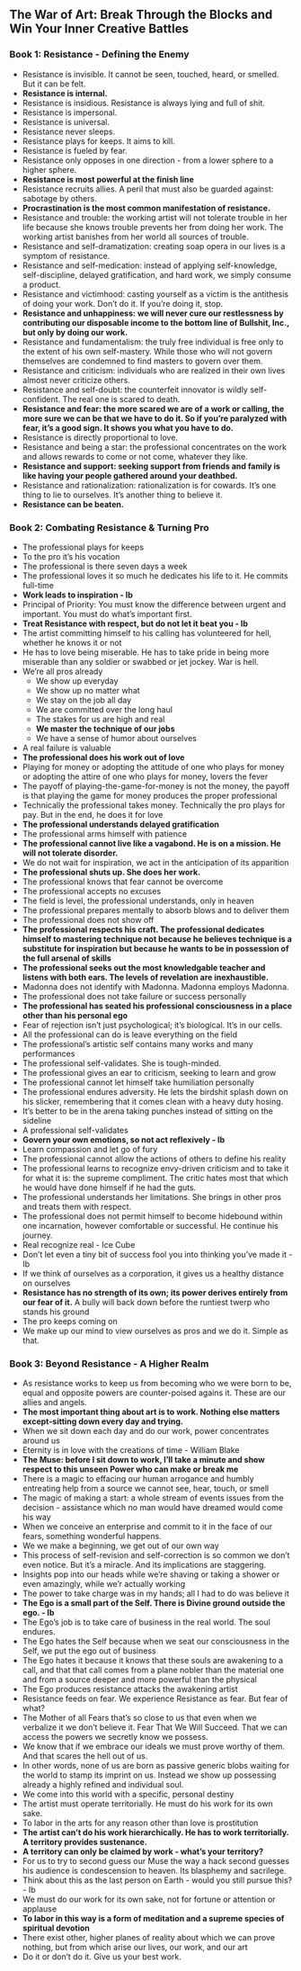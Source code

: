 ## The War of Art: Break Through the Blocks and Win Your Inner Creative Battles

### Book 1: Resistance - Defining the Enemy

* Resistance is invisible. It cannot be seen, touched, heard, or smelled. But it can be felt.
* **Resistance is internal.**
* Resistance is insidious. Resistance is always lying and full of shit.
* Resistance is impersonal.
* Resistance is universal.
* Resistance never sleeps.
* Resistance plays for keeps. It aims to kill.
* Resistance is fueled by fear.
* Resistance only opposes in one direction - from a lower sphere to a higher sphere.
* **Resistance is most powerful at the finish line**
* Resistance recruits allies. A peril that must also be guarded against: sabotage by others.
* **Procrastination is the most common manifestation of resistance.**
* Resistance and trouble: the working artist will not tolerate trouble in her life because she knows trouble prevents her from doing her work. The working artist banishes from her world all sources of trouble.
* Resistance and self-dramatization: creating soap opera in our lives is a symptom of resistance.
* Resistance and self-medication: instead of applying self-knowledge, self-discipline, delayed gratification, and hard work, we simply consume a product.
* Resistance and victimhood: casting yourself as a victim is the antithesis of doing your work. Don’t do it. If you’re doing it, stop. 
* **Resistance and unhappiness: we will never cure our restlessness by contributing our disposable income to the bottom line of Bullshit, Inc., but only by doing our work.**
* Resistance and fundamentalism: the truly free individual is free only to the extent of his own self-mastery. While those who will not govern themselves are condemned to find masters to govern over them.
* Resistance and criticism: individuals who are realized in their own lives almost never criticize others.
* Resistance and self-doubt: the counterfeit innovator is wildly self-confident. The real one is scared to death.
* **Resistance and fear: the more scared we are of a work or calling, the more sure we can be that we have to do it. So if you’re paralyzed with fear, it’s a good sign. It shows you what you have to do.**
* Resistance is directly proportional to love.
* Resistance and being a star: the professional concentrates on the work and allows rewards to come or not come, whatever they like.
* **Resistance and support: seeking support from friends and family is like having your people gathered around your deathbed.**
* Resistance and rationalization: rationalization is for cowards. It’s one thing to lie to ourselves. It’s another thing to believe it. 
* **Resistance can be beaten.**

### Book 2: Combating Resistance & Turning Pro

* The professional plays for keeps
* To the pro it’s his vocation
* The professional is there seven days a week
* The professional loves it so much he dedicates his life to it. He commits full-time
* **Work leads to inspiration - Ib**
* Principal of Priority: You must know the difference between urgent and important. You must do what’s important first. 
* **Treat Resistance with respect, but do not let it beat you - Ib**
* The artist committing himself to his calling has volunteered for hell, whether he knows it or not
* He has to love being miserable. He has to take pride in being more miserable than any soldier or swabbed or jet jockey. War is hell.
* We’re all pros already
    * We show up everyday
    * We show up no matter what
    * We stay on the job all day
    * We are committed over the long haul
    * The stakes for us are high and real
    * **We master the technique of our jobs**
    * We have a sense of humor about ourselves
* A real failure is valuable
* **The professional does his work out of love**
* Playing for money or adopting  the attitude of one who plays for money or adopting the attire of one who plays for money, lovers the fever
* The payoff of playing-the-game-for-money is not the money, the payoff is that playing the game for money produces the proper professional 
* Technically the professional takes money. Technically the pro plays for pay. But in the end, he does it for love
* **The professional understands delayed gratification**
* The professional arms himself with patience 
* **The professional cannot live like a vagabond. He is on a mission. He will not tolerate disorder.** 
* We do not wait for inspiration, we act in the anticipation of its apparition
* **The professional shuts up. She does her work.**
* The professional knows that fear cannot be overcome
* The professional accepts no excuses
* The field is level, the professional understands, only in heaven
* The professional prepares mentally to absorb blows and to deliver them
* The professional does not show off
* **The professional respects his craft. The professional dedicates himself to mastering technique not because he believes technique is a substitute for inspiration but because he wants to be in possession of the full arsenal of skills**
* **The professional seeks out the most knowledgable teacher and listens with both ears. The levels of revelation are inexhaustible.**
* Madonna does not identify with Madonna. Madonna employs Madonna. 
* The professional does not take failure or success personally
* **The professional has seated his professional consciousness in a place other than his personal ego**
* Fear of rejection isn’t just psychological; it’s biological. It’s in our cells.
* All the professional can do is leave everything on the field
* The professional’s artistic self contains many works and many performances 
* The professional self-validates. She is tough-minded.
* The professional gives an ear to criticism, seeking to learn and grow 
* The professional cannot let himself take humiliation personally
* The professional endures adversity. He lets the birdshit splash down on his slicker, remembering that it comes clean with a heavy duty hosing. 
* It’s better to be in the arena taking punches instead of sitting on the sideline
* A professional self-validates
* **Govern your own emotions, so not act reflexively - Ib**
* Learn compassion and let go of fury
* The professional cannot allow the actions of others to define his reality
* The professional learns to recognize envy-driven criticism and to take it for what it is: the supreme compliment. The critic hates most that which he would have done himself if he had the guts. 
* The professional understands her limitations. She brings in other pros and treats them with respect. 
* The professional does not permit himself to become hidebound within one incarnation, however comfortable or successful. He continue his journey. 
* Real recognize real - Ice Cube
* Don’t let even a tiny bit of success fool you into thinking you’ve made it - Ib
* If we think of ourselves as a corporation, it gives us a healthy distance on ourselves
* **Resistance has no strength of its own; its power derives entirely from our fear of it.** A bully will back down before the runtiest twerp who stands his ground
* The pro keeps coming on
* We make up our mind to view ourselves as pros and we do it. Simple as that.

### Book 3: Beyond Resistance - A Higher Realm

* As resistance works to keep us from becoming who we were born to be, equal and opposite powers are counter-poised agains it. These are our allies and angels.
* **The most important thing about art is to work. Nothing else matters except-sitting down every day and trying.**
* When we sit down each day and do our work, power concentrates around us
* Eternity is in love with the creations of time - William Blake
* **The Muse: before I sit down to work, I’ll take a minute and show respect to this unseen Power who can make or break me**
* There is a magic to effacing our human arrogance and humbly entreating help from a source we cannot see, hear, touch, or smell
* The magic of making a start: a whole stream of events issues from the decision - assistance which no man would have dreamed would come his way
* When we conceive an enterprise and commit to it in the face of our fears, something wonderful happens. 
* We we make a beginning, we get out of our own way
* This process of self-revision and self-correction is so common we don’t even notice. But it’s a miracle. And its implications are staggering. 
* Insights pop into our heads while we’re shaving or taking a shower or even amazingly, while we’r actually working
* The power to take charge was in my hands; all I had to do was believe it
* **The Ego is a small part of the Self. There is Divine ground outside the ego. - Ib**
* The Ego’s job is to take care of business in the real world. The soul endures. 
* The Ego hates the Self because when we seat our consciousness in the Self, we put the ego out of business 
* The Ego hates it because it knows that these souls are awakening to a call, and that that call comes from a plane nobler than the material one and from a source deeper and more powerful than the physical 
* The Ego produces resistance attacks the awakening artist
* Resistance feeds on fear. We experience Resistance as fear. But fear of what?
* The Mother of all Fears that’s so close to us that even when we verbalize it we don’t believe it. Fear That We Will Succeed. That we can access the powers we secretly know we possess. 
* We know that if we embrace our ideals we must prove worthy of them. And that scares the hell out of us. 
* In other words, none of us are born as passive generic blobs waiting for the world to stamp its imprint on us. Instead we show up possessing already a highly refined and individual soul. 
* We come into this world with a specific, personal destiny 
* The artist must operate territorially. He must do his work for its own sake. 
* To labor in the arts for any reason other than love is prostitution
* **The artist can’t do his work hierarchically. He has to work territorially. A territory provides sustenance.**
* **A territory can only be claimed by work - what’s your territory?**
* For us to try to second guess our Muse the way a hack second guesses his audience is condescension to heaven. Its blasphemy and sacrilege. 
* Think about this as the last person on Earth - would you still pursue this? - Ib
* We must do our work for its own sake, not for fortune or attention or applause
* **To labor in this way is a form of meditation and a supreme species of spiritual devotion**
* There exist other, higher planes of reality about which we can prove nothing, but from which arise our lives, our work, and our art
* Do it or don’t do it. Give us your best work. 
